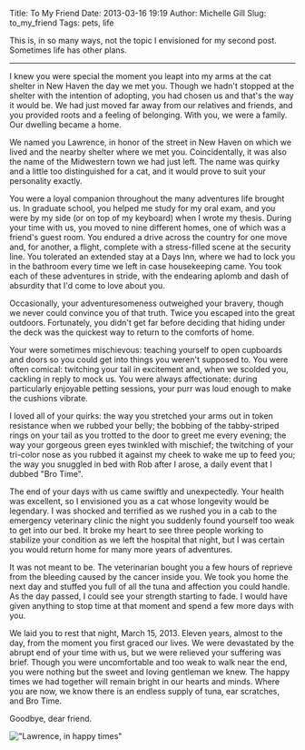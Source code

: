 Title: To My Friend
Date: 2013-03-16 19:19
Author: Michelle Gill
Slug: to_my_friend
Tags: pets, life

This is, in so many ways, not the topic I envisioned for my second post. Sometimes life has other plans.

<!-- PELICAN_END_SUMMARY -->

***********


I knew you were special the moment you leapt into my arms at the cat shelter in New Haven the day we met you. Though we hadn't stopped at the shelter with the intention of adopting, you had chosen us and that's the way it would be. We had just moved far away from our relatives and friends, and you provided roots and a feeling of belonging. With you, we were a family. Our dwelling became a home.

We named you Lawrence, in honor of the street in New Haven on which we lived and the nearby shelter where we met you. Coincidentally, it was also the name of the Midwestern town we had just left. The name was quirky and a little too distinguished for a cat, and it would prove to suit your personality exactly.

You were a loyal companion throughout the many adventures life brought us. In graduate school, you helped me study for my oral exam, and you were by my side (or on top of my keyboard) when I wrote my thesis. During your time with us, you moved to nine different homes, one of which was a friend's guest room. You endured a drive across the country for one move and, for another, a flight, complete with a stress-filled scene at the security line. You tolerated an extended stay at a Days Inn, where we had to lock you in the bathroom every time we left in case housekeeping came. You took each of these adventures in stride, with the endearing aplomb and dash of absurdity that I'd come to love about you.

Occasionally, your adventuresomeness outweighed your bravery, though we never could convince you of that truth. Twice you escaped into the great outdoors. Fortunately, you didn't get far before deciding that hiding under the deck was the quickest way to return to the comforts of home. 

Your were sometimes mischievous: teaching yourself to open cupboards and doors so you could get into things you weren't supposed to. You were often comical: twitching your tail in excitement and, when we scolded you, cackling in reply to mock us. You were always affectionate: during particularly enjoyable petting sessions, your purr was loud enough to make the cushions vibrate. 

I loved all of your quirks: the way you stretched your arms out in token resistance when we rubbed your belly; the bobbing of the tabby-striped rings on your tail as you trotted to the door to greet me every evening; the way your gorgeous green eyes twinkled with mischief; the twitching of your tri-color nose as you rubbed it against my cheek to wake me up to feed you; the way you snuggled in bed with Rob after I arose, a daily event that I dubbed "Bro Time".

The end of your days with us came swiftly and unexpectedly. Your health was excellent, so I envisioned you as a cat whose longevity would be legendary. I was shocked and terrified as we rushed you in a cab to the emergency veterinary clinic the night you suddenly found yourself too weak to get into our bed. It broke my heart to see three people working to stabilize your condition as we left the hospital that night, but I was certain you would return home for many more years of adventures.

It was not meant to be. The veterinarian bought you a few hours of reprieve from the bleeding caused by the cancer inside you. We took you home the next day and stuffed you full of all the tuna and affection you could handle. As the day passed, I could see your strength starting to fade. I would have given anything to stop time at that moment and spend a few more days with you.

We laid you to rest that night, March 15, 2013. Eleven years, almost to the day, from the moment you first graced our lives. We were devastated by the abrupt end of your time with us, but we were relieved your suffering was brief. Though you were uncomfortable and too weak to walk near the end, you were nothing but the sweet and loving gentleman we knew. The happy times we had together will remain bright in our hearts and minds. Where you are now, we know there is an endless supply of tuna, ear scratches, and Bro Time.

Goodbye, dear friend.

!["Lawrence, in happy times"][image1]

[image1]: {static}/images/2013-03-16_to_my_friend_1.jpeg "Lawrence, in happy times"
